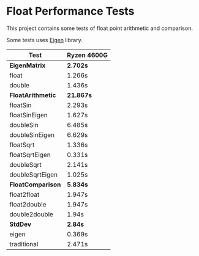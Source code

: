# Float Performance Tests

This project contains some tests of float point arithmetic and comparison.

Some tests uses [Eigen](https://eigen.tuxfamily.org/index.php?title=Main_Page) library.

| Test                | Ryzen 4600G |
| ------------------- | ----------- |
| **EigenMatrix**     | **2.702s**  |
| float               | 1.266s      |
| double              | 1.436s      |
| **FloatArithmetic** | **21.867s** |
| floatSin            | 2.293s      |
| floatSinEigen       | 1.627s      |
| doubleSin           | 6.485s      |
| doubleSinEigen      | 6.629s      |
| floatSqrt           | 1.336s      |
| floatSqrtEigen      | 0.331s      |
| doubleSqrt          | 2.141s      |
| doubleSqrtEigen     | 1.025s      |
| **FloatComparison** | **5.834s**  |
| float2float         | 1.947s      |
| float2double        | 1.947s      |
| double2double       | 1.94s       |
| **StdDev**          | **2.84s**   |
| eigen               | 0.369s      |
| traditional         | 2.471s      |
